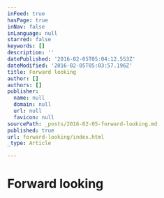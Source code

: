```yaml
---
inFeed: true
hasPage: true
inNav: false
inLanguage: null
starred: false
keywords: []
description: ''
datePublished: '2016-02-05T05:04:12.553Z'
dateModified: '2016-02-05T05:03:57.196Z'
title: Forward looking
author: []
authors: []
publisher:
  name: null
  domain: null
  url: null
  favicon: null
sourcePath: _posts/2016-02-05-forward-looking.md
published: true
url: forward-looking/index.html
_type: Article

---
```

# Forward looking